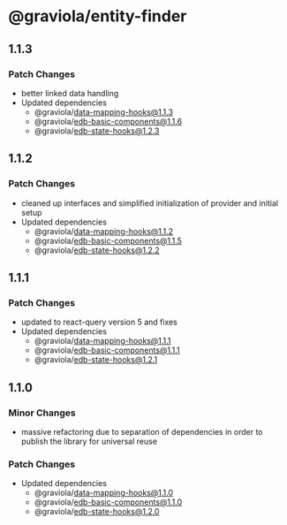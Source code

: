 # @graviola/entity-finder

## 1.1.3

### Patch Changes

- better linked data handling
- Updated dependencies
  - @graviola/data-mapping-hooks@1.1.3
  - @graviola/edb-basic-components@1.1.6
  - @graviola/edb-state-hooks@1.2.3

## 1.1.2

### Patch Changes

- cleaned up interfaces and simplified initialization of provider and initial setup
- Updated dependencies
  - @graviola/data-mapping-hooks@1.1.2
  - @graviola/edb-basic-components@1.1.5
  - @graviola/edb-state-hooks@1.2.2

## 1.1.1

### Patch Changes

- updated to react-query version 5 and fixes
- Updated dependencies
  - @graviola/data-mapping-hooks@1.1.1
  - @graviola/edb-basic-components@1.1.1
  - @graviola/edb-state-hooks@1.2.1

## 1.1.0

### Minor Changes

- massive refactoring due to separation of dependencies in order to publish the library for universal reuse

### Patch Changes

- Updated dependencies
  - @graviola/data-mapping-hooks@1.1.0
  - @graviola/edb-basic-components@1.1.0
  - @graviola/edb-state-hooks@1.2.0
